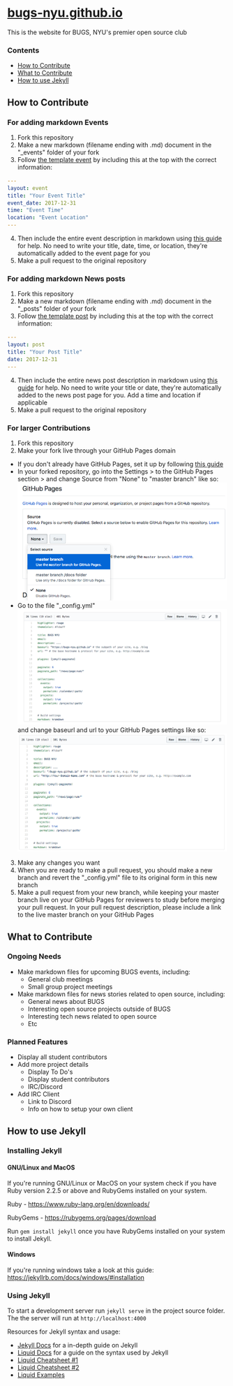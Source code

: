 # [bugs-nyu.github.io](https://bugs-nyu.github.io/)
This is the website for BUGS, NYU's premier open source club

### Contents
- [How to Contribute](#how-to-contribute)
- [What to Contribute](#what-to-contribute)
- [How to use Jekyll](#how-to-use-jekyll)


## How to Contribute
### For adding markdown Events
1. Fork this repository
2. Make a new markdown (filename ending with .md) document in the "\_events" folder of your fork
3. Follow [the template event](_events/template_event.md) by including this at the top with the correct information:

```yaml
---
layout: event
title: "Your Event Title"
event_date: 2017-12-31
time: "Event Time"
location: "Event Location"
---
```
4. Then include the entire event description in markdown using [this guide][md-guide] for help. No need to write your title, date, time, or location, they're automatically added to the event page for you
5. Make a pull request to the original repository

### For adding markdown News posts
1. Fork this repository
2. Make a new markdown (filename ending with .md) document in the "\_posts" folder of your fork
3. Follow [the template post](_posts/template_post.md) by including this at the top with the correct information:

```yaml
---
layout: post
title: "Your Post Title"
date: 2017-12-31
---
```
4. Then include the entire news post description in markdown using [this guide][md-guide] for help. No need to write your title or date, they're automatically added to the news post page for you. Add a time and location if applicable
5. Make a pull request to the original repository

[md-guide]: https://guides.github.com/features/mastering-markdown/

### For larger Contributions
1. Fork this repository
2. Make your fork live through your GitHub Pages domain
  * If you don't already have GitHub Pages, set it up by following [this guide][gh-pages]
  * In your forked repository, go into the Settings > to the GitHub Pages section > and change Source from "None" to "master branch" like so:
  ![contribute1](assets/img/contribute1.png)
  * Go to the file "\_config.yml"
  ![contribute2](assets/img/contribute2.png)
  and change baseurl and url to your GitHub Pages settings like so:
  ![contribute3](assets/img/contribute3.png)
3. Make any changes you want
4. When you are ready to make a pull request, you should make a new branch and revert the "\_config.yml" file to its original form in this new branch
5. Make a pull request from your new branch, while keeping your master branch live on your GitHub Pages for reviewers to study before merging your pull request. In your pull request description, please include a link to the live master branch on your GitHub Pages

[gh-pages]: https://guides.github.com/features/pages/

## What to Contribute
### Ongoing Needs
- Make markdown files for upcoming BUGS events, including:
  - General club meetings
  - Small group project meetings
- Make markdown files for news stories related to open source, including:
  - General news about BUGS
  - Interesting open source projects outside of BUGS
  - Interesting tech news related to open source
  - Etc

### Planned Features
- Display all student contributors
- Add more project details
  - Display To Do's
  - Display student contributors
  - IRC/Discord
- Add IRC Client
  - Link to Discord
  - Info on how to setup your own client

## How to use Jekyll
### Installing Jekyll
#### GNU/Linux and MacOS
If you're running GNU/Linux or MacOS on your system check if you have Ruby version 2.2.5 or above and RubyGems installed on your system.

Ruby - https://www.ruby-lang.org/en/downloads/

RubyGems - https://rubygems.org/pages/download

Run `gem install jekyll` once you have RubyGems installed on your system to install Jekyll.

#### Windows
If you're running windows take a look at this guide:
https://jekyllrb.com/docs/windows/#installation

### Using Jekyll
To start a development server run `jekyll serve` in the project source folder. The the server will run at `http://localhost:4000`

Resources for Jekyll syntax and usage:  

- [Jekyll Docs](https://jekyllrb.com/docs/) for a in-depth guide on Jekyll
- [Liquid Docs](https://shopify.github.io/liquid/) for a guide on the syntax used by Jekyll
- [Liquid Cheatsheet #1](https://www.shopify.com/partners/shopify-cheat-sheet)
- [Liquid Cheatsheet #2](https://devhints.io/jekyll)
- [Liquid Examples](https://gist.github.com/JJediny/a466eed62cee30ad45e2)
